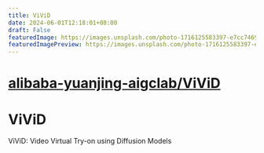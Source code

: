 ```yaml
---
title: ViViD
date: 2024-06-01T12:18:01+08:00
draft: False
featuredImage: https://images.unsplash.com/photo-1716125583397-e7cc7469c3f2?ixid=M3w0NjAwMjJ8MHwxfHJhbmRvbXx8fHx8fHx8fDE3MTcyMTUzOTF8&ixlib=rb-4.0.3
featuredImagePreview: https://images.unsplash.com/photo-1716125583397-e7cc7469c3f2?ixid=M3w0NjAwMjJ8MHwxfHJhbmRvbXx8fHx8fHx8fDE3MTcyMTUzOTF8&ixlib=rb-4.0.3
---
```


# [alibaba-yuanjing-aigclab/ViViD](https://github.com/alibaba-yuanjing-aigclab/ViViD)

# ViViD
ViViD: Video Virtual Try-on using Diffusion Models
